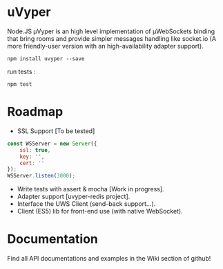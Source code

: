 # uVyper
Node.JS µVyper is an high level implementation of µWebSockets binding that bring rooms and provide simpler messages handling like socket.io (A more friendly-user version with an high-availability adapter support).

```
npm install uvyper --save
```

run tests :

```
npm test 
```

# Roadmap 

- SSL Support [To be tested]

```js
const WSServer = new Server({
    ssl: true,
    key: '',
    cert: ''
});
WSServer.listen(3000); 
``` 

- Write tests with assert & mocha [Work in progress].
- Adapter support [uvyper-redis project].
- Interface the UWS Client (send-back support...).
- Client (ES5) lib for front-end use (with native WebSocket).


# Documentation

Find all API documentations and examples in the Wiki section of github!
